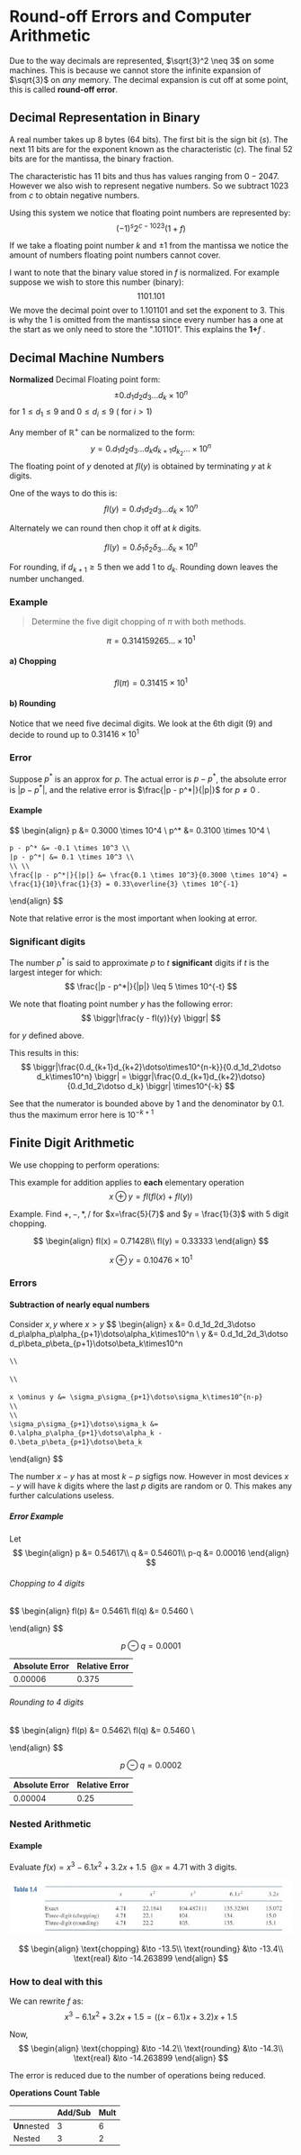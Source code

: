 # Round-off Errors and Computer Arithmetic

Due to the way decimals are represented, $\sqrt{3}^2 \neq 3$ on some machines. This is because we cannot store the infinite expansion of $\sqrt{3}$ on *any* memory. The decimal expansion is cut off at some point, this is called **round-off error**.

## Decimal Representation in Binary
A real number takes up 8 bytes (64 bits). The first bit is the sign bit ($s$). The next 11 bits are for the exponent known as the characteristic ($c$). The final 52 bits are for the mantissa, the binary fraction.  

The characteristic has 11 bits and thus has values ranging from $0 - 2047$. However we also wish to represent negative numbers. So we subtract $1023$ from $c$ to obtain negative numbers. 

Using this system we notice that floating point numbers are represented by: 
$$(-1)^s 2^{c - 1023} (1+f)$$

If we take a floating point number $k$ and $\pm 1$ from the mantissa we notice the amount of numbers floating point numbers cannot cover. 

I want to note that the binary value stored in $f$ is normalized. 
For example suppose we wish to store this number (binary):
$$1101.101$$
We move the decimal point over to $1.101101$ and set the exponent to $3$. This is why the $1$ is omitted from the mantissa since every number has a one at the start as we only need to store the "$.101101$". This explains the $\mathbf{1+}f$ .


## Decimal Machine Numbers
**Normalized** Decimal Floating point form:
$$
\pm 0.d_1d_2d_3\dotso d_k \times 10^n
$$
for $1\leq d_1 \leq 9$ and $0\leq d_i \leq 9$ ( for $i\gt 1$)

Any member of $\mathbb{R}^+$ can be normalized to the form:
$$
y = 0.d_1d_2d_3\dotso d_kd_{k+1}d_{k_2}\dotso \times 10^n 
$$
The floating point of $y$ denoted at $fl(y)$ is obtained by terminating $y$ at $k$ digits. 

One of the ways to do this is:
$$
fl(y) = 0.d_1d_2d_3\dotso d_k \times 10^n
$$

Alternately we can round then chop it off at $k$ digits.

$$
fl(y) = 0.\delta_1\delta_2\delta_3\dotso \delta_k \times 10^n
$$

For rounding, if $d_{k+1} \geq 5$ then we add $1$ to $d_k$. Rounding down leaves the number unchanged. 

### Example

> Determine the five digit chopping of $\pi$ with both methods. 

$$
\pi = 0.314159265\dotso \times 10^1
$$

#### a) Chopping
$$fl(\pi) = 0.31415 \times 10^1$$


#### b) Rounding
Notice that we need five decimal digits. We look at the 6th digit ($9$) and decide to round up to $0.31416 \times 10^1$

### Error
Suppose $p^*$ is an approx for $p$.
The actual error is $p - p^*$, the absolute error is $|p - p^*|$, and the relative error is $\frac{|p - p^*|}{|p|}$ for $p\neq0$ .

#### Example
$$
\begin{align}
	p   &= 0.3000 \times 10^4 \\
	p^* &= 0.3100 \times 10^4 \\
	
	p - p^* &= -0.1 \times 10^3 \\
	|p - p^*| &= 0.1 \times 10^3 \\
	\\ \\
	\frac{|p - p^*|}{|p|} &= \frac{0.1 \times 10^3}{0.3000 \times 10^4} = \frac{1}{10}\frac{1}{3} = 0.33\overline{3} \times 10^{-1}
\end{align}
$$

Note that relative error is the most important when looking at error. 

### Significant digits
The number $p^*$ is said to approximate $p$ to $t$ **significant** digits if $t$ is the largest integer for which:
$$
\frac{|p - p^*|}{|p|} \leq 5 \times 10^{-t}
$$

We note that floating point number $y$ has the following error:
$$
\biggr|\frac{y - fl(y)}{y} \biggr|
$$

for $y$ defined above. 

This results in this:
$$
\biggr|\frac{0.d_{k+1}d_{k+2}\dotso\times10^{n-k}}{0.d_1d_2\dotso d_k\times10^n} \biggr| = \biggr|\frac{0.d_{k+1}d_{k+2}\dotso}{0.d_1d_2\dotso d_k} \biggr| \times10^{-k}
$$

See that the numerator is bounded above by 1 and the denominator by 0.1. thus the maximum error here is $10^{-k+1}$

## Finite Digit Arithmetic
We use chopping to perform operations:

This example for addition applies to **each** elementary operation 
$$
x \oplus y = fl(fl(x) + fl(y))
$$

Example. 
Find $+, -, *, /$ for $x=\frac{5}{7}$ and $y = \frac{1}{3}$ with 5 digit chopping.

$$
\begin{align}
fl(x) = 0.71428\\
fl(y) = 0.33333
\end{align}
$$

$$
x \oplus y = 0.10476 \times 10^1
$$

### Errors
#### Subtraction of nearly equal numbers
Consider $x, y$ where $x \gt y$
$$
\begin{align}
	x &= 0.d_1d_2d_3\dotso d_p\alpha_p\alpha_{p+1}\dotso\alpha_k\times10^n  \\
	y &= 0.d_1d_2d_3\dotso d_p\beta_p\beta_{p+1}\dotso\beta_k\times10^n 
	
	\\
	
	\\
	
	x \ominus y &= \sigma_p\sigma_{p+1}\dotso\sigma_k\times10^{n-p} 
	\\
	\\
	\sigma_p\sigma_{p+1}\dotso\sigma_k &= 0.\alpha_p\alpha_{p+1}\dotso\alpha_k - 0.\beta_p\beta_{p+1}\dotso\beta_k
\end{align}
$$

The number $x-y$ has at most $k-p$ sigfigs now. However in most devices $x-y$ will have $k$ digits where the last $p$ digits are random or 0. This makes any further calculations useless.

##### Error Example
Let
$$
\begin{align}
p   &= 0.54617\\
q   &= 0.54601\\
p-q &= 0.00016 
\end{align}
$$
 

###### Chopping to 4 digits

$$
\begin{align}
fl(p) &= 0.5461\\
fl(q) &= 0.5460 \\

\end{align}
$$

$$
p \ominus q = 0.0001
$$

| Absolute Error | Relative Error |
| -------------- | -------------- |
| $0.00006$      | $0.375$        | 

###### Rounding to 4 digits

$$
\begin{align}
fl(p) &= 0.5462\\
fl(q) &= 0.5460 \\

\end{align}
$$

$$
p \ominus q = 0.0002
$$

| Absolute Error | Relative Error |
| -------------- | -------------- |
| $0.00004$      | $0.25$         | 

### Nested Arithmetic
#### Example
Evaluate $f(x) = x^3 - 6.1x^2 + 3.2x + 1.5\ \ @x=4.71$ with 3 digits.

![nested_eval](../img/nested_eval.png)

$$
\begin{align}
	\text{chopping} &\to -13.5\\
	\text{rounding} &\to -13.4\\
	\text{real} &\to -14.263899
\end{align}
$$

### How to deal with this
We can rewrite $f$ as:
$$
x^3 - 6.1x^2 + 3.2x + 1.5 = ((x-6.1)x + 3.2)x + 1.5
$$

Now, 
$$
\begin{align}
	\text{chopping} &\to -14.2\\
	\text{rounding} &\to -14.3\\
	\text{real} &\to -14.263899
\end{align}
$$

The error is reduced due to the number of operations being reduced. 

**Operations Count Table**

|              | Add/Sub | Mult |
| ------------ | ------- | ---- |
| **Un**nested | 3       | 6    |
| Nested       | 3       | 2     |
